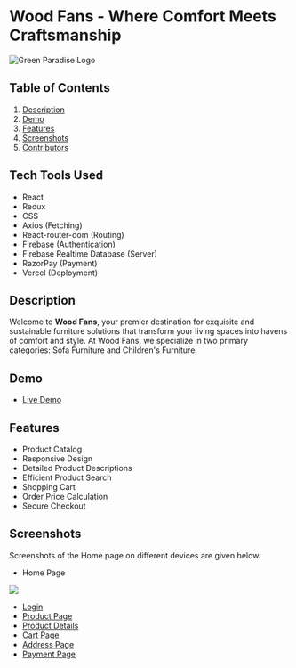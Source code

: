 # Wood Fans - Where Comfort Meets Craftsmanship

![Green Paradise Logo](./src/components/Navbar/NavbarImages/Logo.svg)

## Table of Contents

1. [Description](#description)
2. [Demo](#demo)
3. [Features](#features)
4. [Screenshots](#screenshots)
5. [Contributors](#authors)

## Tech Tools Used

- React
- Redux
- CSS
- Axios (Fetching)
- React-router-dom (Routing)
- Firebase (Authentication)
- Firebase Realtime Database (Server)
- RazorPay (Payment)
- Vercel (Deployment)

## Description

Welcome to <b>Wood Fans</b>, your premier destination for exquisite and sustainable furniture solutions that transform your living spaces into havens of comfort and style. At Wood Fans, we specialize in two primary categories: Sofa Furniture and Children's Furniture.

## Demo

- [Live Demo](https://wood-fans-team.vercel.app/)

## Features

- Product Catalog
- Responsive Design
- Detailed Product Descriptions
- Efficient Product Search
- Shopping Cart
- Order Price Calculation
- Secure Checkout

## Screenshots

Screenshots of the Home page on different devices are given below.

- Home Page
<div>
<img src="./public/screenshots/homepage.png"/>
</div>

- [Login](./public/screenshots/login.png)
- [Product Page](./public/screenshots/productPage.png)
- [Product Details](./public/screenshots/productDetails.png)
- [Cart Page](./public/screenshots/cartPage.png)
- [Address Page](./public/screenshots/detailsPage.png)
- [Payment Page](./public/screenshots/payment.png)

